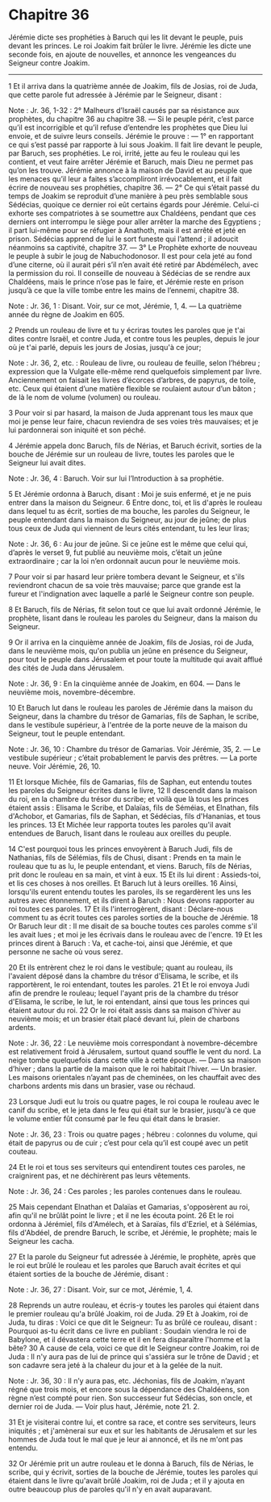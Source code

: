 # Chapitre 36

Jérémie dicte ses prophéties à Baruch qui les lit devant le peuple, puis devant les princes.
Le roi Joakim fait brûler le livre.
Jérémie les dicte une seconde fois, en ajoute de nouvelles, et annonce les vengeances du Seigneur contre Joakim.

***

1 Et il arriva dans la quatrième année de Joakim, fils de Josias, roi de Juda, que cette parole fut adressée à Jérémie par le Seigneur, disant :

<span class="bible-note">Note : </span> Jr. 36, 1-32 : 2° Malheurs d’Israël causés par sa résistance aux prophètes, du chapitre 36 au chapitre 38. ― Si le peuple périt, c’est parce qu’il est incorrigible et qu’il refuse d’entendre les prophètes que Dieu lui envoie, et de suivre leurs conseils. Jérémie le prouve : ― 1° en rapportant ce qui s’est passé par rapporte à lui sous Joakim. Il fait lire devant le peuple, par Baruch, ses prophéties. Le roi, irrité, jette au feu le rouleau qui les contient, et veut faire arrêter Jérémie et Baruch, mais Dieu ne permet pas qu’on les trouve. Jérémie annonce à la maison de David et au peuple que les menaces qu’il leur a faites s’accompliront irrévocablement, et il fait écrire de nouveau ses prophéties, chapitre 36. ― 2° Ce qui s’était passé du temps de Joakim se reproduit d’une manière à peu près semblable sous Sédécias, quoique ce dernier roi eût certains égards pour Jérémie. Celui-ci exhorte ses compatriotes à se soumettre aux Chaldéens, pendant que ces derniers ont interrompu le siège pour aller arrêter
la marche des Egyptiens ; il part lui-même pour se réfugier à Anathoth, mais il est arrêté et jeté en prison. Sédécias apprend de lui le sort funeste qui l’attend ; il adoucit néanmoins sa captivité, chapitre 37. ― 3° Le Prophète exhorte de nouveau le peuple à subir le joug de Nabuchodonosor. Il est pour cela jeté au fond d’une citerne, où il aurait péri s’il n’en avait été retiré par Abdémélech, avec la permission du roi. Il conseille de nouveau à Sédécias de se rendre aux Chaldéens, mais le prince n’ose pas le faire, et Jérémie reste en prison jusqu’à ce que la ville tombe entre les mains de l’ennemi, chapitre 38.

<span class="bible-note">Note : </span> Jr. 36, 1 : Disant. Voir, sur ce mot, Jérémie, 1, 4. ― La quatrième année du règne de Joakim en 605.

2 Prends un rouleau de livre et tu y écriras toutes les paroles que je t'ai dites contre Israël, et contre Juda, et contre tous les peuples, depuis le jour où je t'ai parlé, depuis les jours de Josias, jusqu'à ce jour;

<span class="bible-note">Note : </span> Jr. 36, 2, etc. : Rouleau de livre, ou rouleau de feuille, selon l’hébreu ; expression que la Vulgate elle-même rend quelquefois simplement par livre. Anciennement on faisait les livres d’écorces d’arbres, de papyrus, de toile, etc. Ceux qui étaient d’une matière flexible se roulaient autour d’un bâton ; de là le nom de volume (volumen) ou rouleau.

3 Pour voir si par hasard, la maison de Juda apprenant tous les maux que moi je pense leur faire, chacun reviendra de ses voies très mauvaises; et je lui pardonnerai son iniquité et son péché.


4 Jérémie appela donc Baruch, fils de Nérias, et Baruch écrivit, sorties de la bouche de Jérémie sur un rouleau de livre, toutes les paroles que le Seigneur lui avait dites.

<span class="bible-note">Note : </span> Jr. 36, 4 : Baruch. Voir sur lui l’Introduction à sa prophétie.


5 Et Jérémie ordonna à Baruch, disant : Moi je suis enfermé, et je ne puis entrer dans la maison du Seigneur. 6 Entre donc, toi, et lis d'après le rouleau dans lequel tu as écrit, sorties de ma bouche, les paroles du Seigneur, le peuple entendant dans la maison du Seigneur, au jour de jeûne; de plus tous ceux de Juda qui viennent de leurs cités entendant, tu les leur liras;

<span class="bible-note">Note : </span> Jr. 36, 6 : Au jour de jeûne. Si ce jeûne est le même que celui qui, d’après le verset 9, fut publié au neuvième mois, c’était un jeûne extraordinaire ; car la loi n’en ordonnait aucun pour le neuvième mois.

7 Pour voir si par hasard leur prière tombera devant le Seigneur, et s'ils reviendront chacun de sa voie très mauvaise; parce que grande est la fureur et l'indignation avec laquelle a parlé le Seigneur contre son peuple.


8 Et Baruch, fils de Nérias, fit selon tout ce que lui avait ordonné Jérémie, le prophète, lisant dans le rouleau les paroles du Seigneur, dans la maison du Seigneur.


9 Or il arriva en la cinquième année de Joakim, fils de Josias, roi de Juda, dans le neuvième mois, qu'on publia un jeûne en présence du Seigneur, pour tout le peuple dans Jérusalem et pour toute la multitude qui avait afflué des cités de Juda dans Jérusalem.

<span class="bible-note">Note : </span> Jr. 36, 9 : En la cinquième année de Joakim, en 604. ― Dans le neuvième mois, novembre-décembre.

10 Et Baruch lut dans le rouleau les paroles de Jérémie dans la maison du Seigneur, dans la chambre du trésor de Gamarias, fils de Saphan, le scribe, dans le vestibule supérieur, à l'entrée de la porte neuve de la maison du Seigneur, tout le peuple entendant.

<span class="bible-note">Note : </span> Jr. 36, 10 : Chambre du trésor de Gamarias. Voir Jérémie, 35, 2. ― Le vestibule supérieur ; c’était probablement le parvis des prêtres. ― La porte neuve. Voir Jérémie, 26, 10.

11 Et lorsque Michée, fils de Gamarias, fils de Saphan, eut entendu toutes les paroles du Seigneur écrites dans le livre, 12 Il descendit dans la maison du roi, en la chambre du trésor du scribe; et voilà que là tous les princes étaient assis : Elisama le Scribe, et Dalaïas, fils de Séméias, et Elnathan, fils d'Achobor, et Gamarias, fils de Saphan, et Sédécias, fils d'Hananias, et tous les princes. 13 Et Michée leur rapporta toutes les paroles qu'il avait entendues de Baruch, lisant dans le rouleau aux oreilles du peuple.


14 C'est pourquoi tous les princes envoyèrent à Baruch Judi, fils de Nathanias, fils de Sélémias, fils de Chusi, disant : Prends en ta main le rouleau que tu as lu, le peuple entendant, et viens. Baruch, fils de Nérias, prit donc le rouleau en sa main, et vint à eux. 15 Et ils lui dirent : Assieds-toi, et lis ces choses à nos oreilles. Et Baruch lut à leurs oreilles. 16 Ainsi, lorsqu'ils eurent entendu toutes les paroles, ils se regardèrent les uns les autres avec étonnement, et ils dirent à Baruch : Nous devons rapporter au roi toutes ces paroles. 17 Et ils l'interrogèrent, disant : Déclare-nous comment tu as écrit toutes ces paroles sorties de la bouche de Jérémie. 18 Or Baruch leur dit : Il me disait de sa bouche toutes ces paroles comme s'il les avait lues ; et moi je les écrivais dans le rouleau avec de l'encre. 19 Et les princes dirent à Baruch : Va, et cache-toi, ainsi que Jérémie, et que personne ne sache où vous serez.


20 Et ils entrèrent chez le roi dans le vestibule; quant au rouleau, ils l'avaient déposé dans la chambre du trésor d'Elisama, le scribe, et ils rapportèrent, le roi entendant, toutes les paroles. 21 Et le roi envoya Judi afin de prendre le rouleau; lequel l'ayant pris de la chambre du trésor d'Elisama, le scribe, le lut, le roi entendant, ainsi que tous les princes qui étaient autour du roi. 22 Or le roi était assis dans sa maison d'hiver au neuvième mois; et un brasier était placé devant lui, plein de charbons ardents.

<span class="bible-note">Note : </span> Jr. 36, 22 : Le neuvième mois correspondant à novembre-décembre est relativement froid à Jérusalem, surtout quand souffle le vent du nord. La neige tombe quelquefois dans cette ville à cette époque. ― Dans sa maison d’hiver ; dans la partie de la maison que le roi habitait l’hiver. ― Un brasier. Les maisons orientales n’ayant pas de cheminées, on les chauffait avec des charbons ardents mis dans un brasier, vase ou réchaud.

23 Lorsque Judi eut lu trois ou quatre pages, le roi coupa le rouleau avec le canif du scribe, et le jeta dans le feu qui était sur le brasier, jusqu'à ce que le volume entier fût consumé par le feu qui était dans le brasier.

<span class="bible-note">Note : </span> Jr. 36, 23 : Trois ou quatre pages ; hébreu : colonnes du volume, qui était de papyrus ou de cuir ; c’est pour cela qu’il est coupé avec un petit couteau.

24 Et le roi et tous ses serviteurs qui entendirent toutes ces paroles, ne craignirent pas, et ne déchirèrent pas leurs vêtements.

<span class="bible-note">Note : </span> Jr. 36, 24 : Ces paroles ; les paroles contenues dans le rouleau.

25 Mais cependant Elnathan et Dalaïas et Gamarias, s'opposèrent au roi, afin qu'il ne brûlât point le livre ; et il ne les écouta point. 26 Et le roi ordonna à Jérémiel, fils d'Amélech, et à Saraïas, fils d'Ezriel, et à Sélémias, fils d'Abdéel, de prendre Baruch, le scribe, et Jérémie, le prophète; mais le Seigneur les cacha.


27 Et la parole du Seigneur fut adressée à Jérémie, le prophète, après que le roi eut brûlé le rouleau et les paroles que Baruch avait écrites et qui étaient sorties de la bouche de Jérémie, disant :

<span class="bible-note">Note : </span> Jr. 36, 27 : Disant. Voir, sur ce mot, Jérémie, 1, 4.

28 Reprends un autre rouleau, et écris-y toutes les paroles qui étaient dans le premier rouleau qu'a brûlé Joakim, roi de Juda. 29 Et à Joakim, roi de Juda, tu diras : Voici ce que dit le Seigneur: Tu as brûlé ce rouleau, disant : Pourquoi as-tu écrit dans ce livre en publiant : Soudain viendra le roi de Babylone, et il dévastera cette terre et il en fera disparaître l'homme et la bête? 30 A cause de cela, voici ce que dit le Seigneur contre Joakim, roi de Juda : Il n'y aura pas de lui de prince qui s'assiéra sur le trône de David ; et son cadavre sera jeté à la chaleur du jour et à la gelée de la nuit.

<span class="bible-note">Note : </span> Jr. 36, 30 : Il n’y aura pas, etc. Jéchonias, fils de Joakim, n’ayant régné que trois mois, et encore sous la dépendance des Chaldéens, son règne n’est compté pour rien. Son successeur fut Sédécias, son oncle, et dernier roi de Juda. ― Voir plus haut, Jérémie, note 21. 2.

31 Et je visiterai contre lui, et contre sa race, et contre ses serviteurs, leurs iniquités ; et j'amènerai sur eux et sur les habitants de Jérusalem et sur les hommes de Juda tout le mal que je leur ai annoncé, et ils ne m'ont pas entendu.


32 Or Jérémie prit un autre rouleau et le donna à Baruch, fils de Nérias, le scribe, qui y écrivit, sorties de la bouche de Jérémie, toutes les paroles qui étaient dans le livre qu'avait brûlé Joakim, roi de Juda ; et il y ajouta en outre beaucoup plus de paroles qu'il n'y en avait auparavant.

